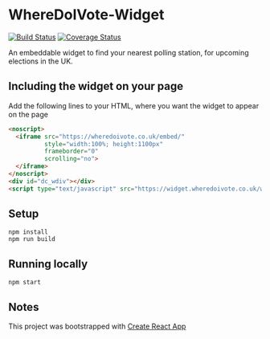 # WhereDoIVote-Widget

[![Build Status](https://travis-ci.org/DemocracyClub/WhereDoIVote-Widget.svg?branch=master)](https://travis-ci.org/DemocracyClub/WhereDoIVote-Widget)
[![Coverage Status](https://coveralls.io/repos/github/DemocracyClub/WhereDoIVote-Widget/badge.svg?branch=master)](https://coveralls.io/github/DemocracyClub/WhereDoIVote-Widget?branch=master)

An embeddable widget to find your nearest polling station, for upcoming elections in the UK.

## Including the widget on your page

Add the following lines to your HTML, where you want the widget to appear on the page

```html
<noscript>
  <iframe src="https://wheredoivote.co.uk/embed/"
          style="width:100%; height:1100px"
          frameborder="0"
          scrolling="no">
  </iframe>
</noscript>
<div id="dc_wdiv"></div>
<script type="text/javascript" src="https://widget.wheredoivote.co.uk/wdiv.js"></script>
```

## Setup

```
npm install
npm run build
```

## Running locally

`npm start`

## Notes

This project was bootstrapped with [Create React App](https://github.com/facebookincubator/create-react-app)
